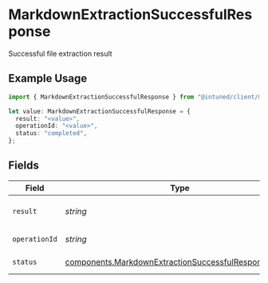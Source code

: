 # MarkdownExtractionSuccessfulResponse

Successful file extraction result

## Example Usage

```typescript
import { MarkdownExtractionSuccessfulResponse } from "@intuned/client/models/components";

let value: MarkdownExtractionSuccessfulResponse = {
  result: "<value>",
  operationId: "<value>",
  status: "completed",
};
```

## Fields

| Field                                                                                                                          | Type                                                                                                                           | Required                                                                                                                       | Description                                                                                                                    |
| ------------------------------------------------------------------------------------------------------------------------------ | ------------------------------------------------------------------------------------------------------------------------------ | ------------------------------------------------------------------------------------------------------------------------------ | ------------------------------------------------------------------------------------------------------------------------------ |
| `result`                                                                                                                       | *string*                                                                                                                       | :heavy_check_mark:                                                                                                             | The extracted markdown                                                                                                         |
| `operationId`                                                                                                                  | *string*                                                                                                                       | :heavy_check_mark:                                                                                                             | Operation ID.                                                                                                                  |
| `status`                                                                                                                       | [components.MarkdownExtractionSuccessfulResponseStatus](../../models/components/markdownextractionsuccessfulresponsestatus.md) | :heavy_check_mark:                                                                                                             | Operation status.                                                                                                              |